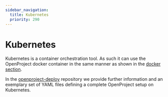```yaml
---
sidebar_navigation:
  title: Kubernetes
  priority: 290
---
```


# Kubernetes

Kubernetes is a container orchestration tool. As such it can use the
OpenProject docker container in the same manner as shown in the [docker section](../docker/#one-container-per-process-recommended).

In the [openproject-deploy](https://github.com/opf/openproject-deploy/blob/stable/14/kubernetes/README.md) repository we provide further information and an exemplary set of YAML files defining a complete OpenProject setup on Kubernetes.
